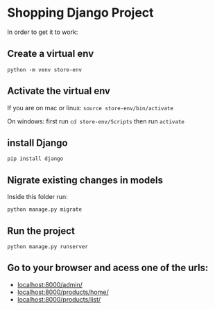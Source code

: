 # Shopping Django Project

In order to get it to work:

## Create a virtual env
`python -m venv store-env`

## Activate the virtual env
If you are on mac or linux: `source store-env/bin/activate` 

On windows: first run `cd store-env/Scripts` then run `activate`

## install Django
`pip install django`

## Nigrate existing changes in models
Inside this folder run: 

`python manage.py migrate`

## Run the project
`python manage.py runserver`

## Go to your browser and acess one of the urls:
* [localhost:8000/admin/](localhost:8000/admin/)
* [localhost:8000/products/home/](localhost:8000/products/home/)
* [localhost:8000/products/list/](localhost:8000/products/list/)
